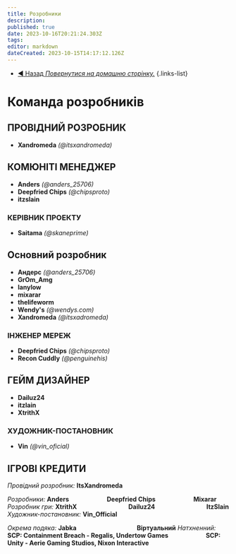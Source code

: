 ```yaml
---
title: Розробники
description: 
published: true
date: 2023-10-16T20:21:24.303Z
tags: 
editor: markdown
dateCreated: 2023-10-15T14:17:12.126Z
---
```


- [:arrow_backward: Назад *Повернутися на домашню сторінку.*](/uk/home)
{.links-list}
# Команда розробників
## ПРОВІДНИЙ РОЗРОБНИК
- **Xandromeda** *(@itsxandromeda)*
## КОМЮНІТІ МЕНЕДЖЕР
- **Anders** *(@anders_25706)*
- **Deepfried Chips** *(@chipsproto)*
- **itzslain**
### КЕРІВНИК ПРОЕКТУ
- **Saitama** *(@skaneprime)*
## Основний розробник
- **Андерс** *(@anders_25706)*
- **GrOm_Amg**
- **lanylow**
- **mixarar**
- **thelifeworm**
- **Wendy's** *(@wendys.com)*
- **Xandromeda** *(@itsxadromeda)*
### ІНЖЕНЕР МЕРЕЖ
- **Deepfried Chips** *(@chipsproto)*
- **Recon Cuddly** *(@penguinehis)*
## ГЕЙМ ДИЗАЙНЕР
- **Dailuz24**
- **itzlain**
- **XtrithX**
### ХУДОЖНИК-ПОСТАНОВНИК
- **Vin** *(@vin_oficial)*

## ІГРОВІ КРЕДИТИ
*Провідний розробник:* **ItsXandromeda**

*Розробники:* **Anders**
⠀⠀⠀⠀⠀⠀⠀⠀**Deepfried Chips**
⠀⠀⠀⠀⠀⠀⠀⠀**Mixarar**
*Розробник гри:* **XtrithX**
⠀⠀⠀⠀⠀⠀⠀⠀⠀⠀⠀**Dailuz24**
⠀⠀⠀⠀⠀⠀⠀⠀⠀⠀⠀**ItzSlain**
*Художник-постановник:* **Vin_Official**

*Окрема подяка:* **Jabka**
⠀⠀⠀⠀⠀⠀⠀⠀⠀⠀⠀⠀⠀**Віртуальний**
*Натхненний:* **SCP: Containment Breach - Regalis, Undertow Games
⠀⠀⠀⠀⠀⠀⠀⠀SCP: Unity - Aerie Gaming Studios, Nixon Interactive**